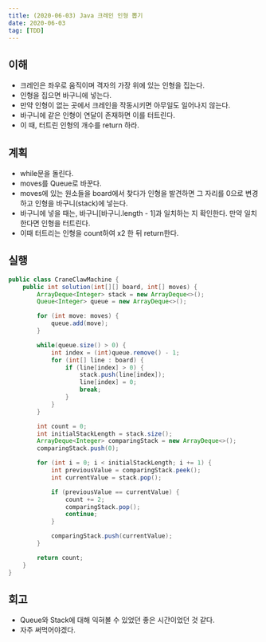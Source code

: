 ```yaml
---
title: (2020-06-03) Java 크레인 인형 뽑기
date: 2020-06-03
tag: [TDD]
---
```


## 이해

- 크레인은 좌우로 움직이며 격자의 가장 위에 있는 인형을 집는다.
- 인형을 집으면 바구니에 넣는다.
- 만약 인형이 없는 곳에서 크레인을 작동시키면 아무일도 일어나지 않는다.
- 바구니에 같은 인형이 연달이 존재하면 이를 터트린다.
- 이 때, 터트린 인형의 개수를 return 하라.

## 계획

- while문을 돌린다.
- moves를 Queue로 바꾼다.
- moves에 있는 원소들을 board에서 찾다가 인형을 발견하면 그 자리를 0으로 변경하고 인형을 바구니(stack)에 넣는다.
- 바구니에 넣을 때는, 바구니[바구니.length - 1]과 일치하는 지 확인한다. 만약 일치한다면 인형을 터트린다.
- 이때 터트리는 인형을 count하여 x2 한 뒤 return한다.

## 실행

```java
public class CraneClawMachine {
    public int solution(int[][] board, int[] moves) {
        ArrayDeque<Integer> stack = new ArrayDeque<>();
        Queue<Integer> queue = new ArrayDeque<>();

        for (int move: moves) {
            queue.add(move);
        }

        while(queue.size() > 0) {
            int index = (int)queue.remove() - 1;
            for (int[] line : board) {
                if (line[index] > 0) {
                    stack.push(line[index]);
                    line[index] = 0;
                    break;
                }
            }
        }

        int count = 0;
        int initialStackLength = stack.size();
        ArrayDeque<Integer> comparingStack = new ArrayDeque<>();
        comparingStack.push(0);

        for (int i = 0; i < initialStackLength; i += 1) {
            int previousValue = comparingStack.peek();
            int currentValue = stack.pop();

            if (previousValue == currentValue) {
                count += 2;
                comparingStack.pop();
                continue;
            }

            comparingStack.push(currentValue);
        }

        return count;
    }
}
```

## 회고

- Queue와 Stack에 대해 익혀볼 수 있었던 좋은 시간이었던 것 같다.
- 자주 써먹어야겠다.
